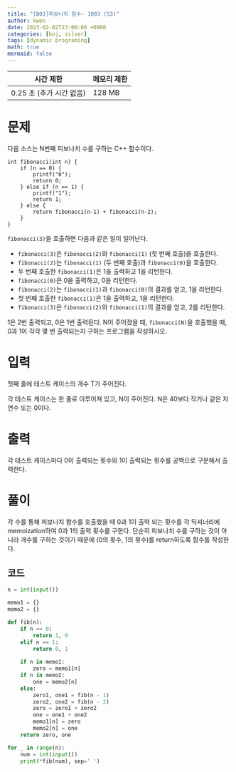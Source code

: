 ```yaml
---
title: "[BOJ]피보나치 함수- 1003 (S3)"
author: kwon
date: 2023-02-02T23:00:00 +0900
categories: [boj, silver]
tags: [dynamic programing]
math: true
mermaid: false
---
```


| 시간 제한 | 메모리 제한 |
| --- | --- |
| 0.25 초 (추가 시간 없음) | 128 MB |

# 문제

다음 소스는 N번째 피보나치 수를 구하는 C++ 함수이다.

```
int fibonacci(int n) {
    if (n == 0) {
        printf("0");
        return 0;
    } else if (n == 1) {
        printf("1");
        return 1;
    } else {
        return fibonacci(n‐1) + fibonacci(n‐2);
    }
}

```

`fibonacci(3)`을 호출하면 다음과 같은 일이 일어난다.

- `fibonacci(3)`은 `fibonacci(2)`와 `fibonacci(1)` (첫 번째 호출)을 호출한다.
- `fibonacci(2)`는 `fibonacci(1)` (두 번째 호출)과 `fibonacci(0)`을 호출한다.
- 두 번째 호출한 `fibonacci(1)`은 1을 출력하고 1을 리턴한다.
- `fibonacci(0)`은 0을 출력하고, 0을 리턴한다.
- `fibonacci(2)`는 `fibonacci(1)`과 `fibonacci(0)`의 결과를 얻고, 1을 리턴한다.
- 첫 번째 호출한 `fibonacci(1)`은 1을 출력하고, 1을 리턴한다.
- `fibonacci(3)`은 `fibonacci(2)`와 `fibonacci(1)`의 결과를 얻고, 2를 리턴한다.

1은 2번 출력되고, 0은 1번 출력된다. N이 주어졌을 때, `fibonacci(N)`을 호출했을 때, 0과 1이 각각 몇 번 출력되는지 구하는 프로그램을 작성하시오.

# 입력

첫째 줄에 테스트 케이스의 개수 T가 주어진다.

각 테스트 케이스는 한 줄로 이루어져 있고, N이 주어진다. N은 40보다 작거나 같은 자연수 또는 0이다.

# 출력

각 테스트 케이스마다 0이 출력되는 횟수와 1이 출력되는 횟수를 공백으로 구분해서 출력한다.

# 풀이

각 수를 통해 피보나치 함수를 호출했을 때 0과 1이 출력 되는 횟수를 각 딕셔너리에 memoization하여 0과 1의 출력 횟수를 구한다. 단순히 피보나치 수를 구하는 것이 아니라 개수를 구하는 것이기 때문에 (0의 횟수, 1의 횟수)를 return하도록 함수를 작성한다.

## 코드

```python
n = int(input())

memo1 = {}
memo2 = {}

def fib(n):
    if n == 0:
        return 1, 0
    elif n == 1:
        return 0, 1
    
    if n in memo1:
        zero = memo1[n]
    if n in memo2:
        one = memo2[n]
    else:
        zero1, one1 = fib(n - 1)
        zero2, one2 = fib(n - 2)
        zero = zero1 + zero2
        one = one1 + one2
        memo1[n] = zero
        memo2[n] = one
    return zero, one

for _ in range(n):
    num = int(input())
    print(*fib(num), sep=' ')
```